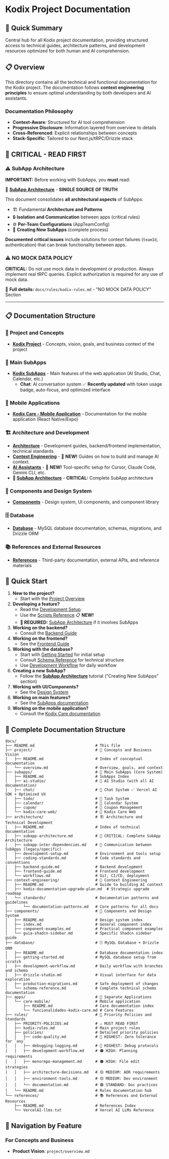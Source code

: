 # Kodix Project Documentation

<!-- AI-METADATA:
category: reference
stack: general
complexity: basic
dependencies: []
-->

<!-- AI-CONTEXT: Documentation Index -->
<!-- AI-PRIORITY: CRITICAL -->

## 🎯 Quick Summary

Central hub for all Kodix project documentation, providing structured access to technical guides, architecture patterns, and development resources optimized for both human and AI comprehension.

## 📋 Overview

This directory contains all the technical and functional documentation for the Kodix project. The documentation follows **context engineering principles** to ensure optimal understanding by both developers and AI assistants.

### Documentation Philosophy

- **Context-Aware**: Structured for AI tool comprehension
- **Progressive Disclosure**: Information layered from overview to details
- **Cross-Referenced**: Explicit relationships between concepts
- **Stack-Specific**: Tailored to our Next.js/tRPC/Drizzle stack

## 🚨 **CRITICAL - READ FIRST**

<!-- AI-PRIORITY: CRITICAL -->

### ⚠️ SubApp Architecture

**IMPORTANT:** Before working with SubApps, you **must** read:

📖 **[SubApp Architecture](./architecture/subapp-architecture.md)** - **SINGLE SOURCE OF TRUTH**

This document consolidates **all architectural aspects** of SubApps:

- 🏗️ Fundamental **Architecture and Patterns**
- 🔒 **Isolation and Communication** between apps (critical rules)
- ⚙️ **Per-Team Configurations** (AppTeamConfig)
- 🚀 **Creating New SubApps** (complete process)

**Documented critical issues** include solutions for context failures (`teamId`, authentication) that can break functionality between apps.

### ⚠️ NO MOCK DATA POLICY

**CRITICAL:** Do not use mock data in development or production. Always implement real tRPC queries. Explicit authorization is required for any use of mock data.

📖 **Full details:** `docs/rules/kodix-rules.md` - "NO MOCK DATA POLICY" Section

---

## 📋 Documentation Structure

<!-- AI-CONTEXT: Navigation Guide -->

### 🏢 Project and Concepts

- **[Kodix Project](./project/)** - Concepts, vision, goals, and business context of the project

### 📱 Main SubApps

- **[Kodix SubApps](./subapps/)** - Main features of the web application (AI Studio, Chat, Calendar, etc.)
  - **Chat**: AI conversation system ✅ **Recently updated** with token usage badge, auto-focus, and optimized interface

### 📲 Mobile Applications

- **[Kodix Care - Mobile Application](./apps/care-mobile/)** - Documentation for the mobile application (React Native/Expo)

### 🏗️ Architecture and Development

- **[Architecture](./architecture/)** - Development guides, backend/frontend implementation, technical standards
- **[Context Engineering](./context-engineering/)** - 🧠 **NEW!** Guides on how to build and manage AI context.
- **[AI Assistants](./ai-assistants/)** - 🤖 **NEW!** Tool-specific setup for Cursor, Claude Code, Gemini CLI, etc.
- **🚨 [SubApp Architecture](./architecture/subapp-architecture.md)** - **CRITICAL:** Complete SubApp architecture

### 🎨 Components and Design System

- **[Components](./components/)** - Design system, UI components, and component library

### 🗄️ Database

- **[Database](./database/)** - MySQL database documentation, schemas, migrations, and Drizzle ORM

### 📚 References and External Resources

- **[References](./references/)** - Third-party documentation, external APIs, and reference materials

## 🚀 Quick Start

<!-- AI-CONTEXT: Task-Based Navigation -->

1. **New to the project?**
   - Start with the [Project Overview](./project/overview.md)
2. **Developing a feature?**
   - Read the [Development Setup](./architecture/development-setup.md)
   - Use the [Scripts Reference](./architecture/scripts-reference.md) 📋 **NEW!**
   - **🚨 REQUIRED:** [SubApp Architecture](./architecture/subapp-architecture.md) if it involves SubApps
3. **Working on the backend?**
   - Consult the [Backend Guide](./architecture/backend-guide.md)
4. **Working on the frontend?**
   - See the [Frontend Guide](./architecture/frontend-guide.md)
5. **Working with the database?**
   - Start with [Getting Started](./database/getting-started.md) for initial setup
   - Consult [Schema Reference](./database/schema-reference.md) for technical structure
   - Use [Development Workflow](./database/development-workflow.md) for daily workflow
6. **Creating a new SubApp?**
   - Follow the **[SubApp Architecture](./architecture/subapp-architecture.md)** tutorial ("Creating New SubApps" section)
7. **Working with UI/Components?**
   - See the [Design System](./components/)
8. **Working on main features?**
   - See the [SubApps documentation](./subapps/)
9. **Working on the mobile application?**
   - Consult the [Kodix Care documentation](./apps/care-mobile/)

## 📁 Complete Documentation Structure

<!-- AI-CONTEXT: Directory Structure -->

```
docs/
├── README.md                           # This file
├── project/                            # 🏢 Concepts and Business Vision
│   ├── README.md                       # Index of conceptual documentation
│   └── overview.md                     # Overview, goals, and context
├── subapps/                            # 📱 Main SubApps (Core System)
│   ├── README.md                       # SubApps Index
│   ├── ai-studio/                      # 🤖 AI Studio (with all AI documentation)
│   ├── chat/                           # 💬 Chat System ✅ Vercel AI SDK + Optimized UX
│   ├── todo/                           # 📝 Task System
│   ├── calendar/                       # 📅 Calendar System
│   ├── cupom/                          # 🎫 Coupon Management
│   └── kodix-care-web/                 # 🏥 Kodix Care Web
├── architecture/                       # 🏗️ Architecture and Technical Development
│   ├── README.md                       # Index of technical documentation
│   ├── subapp-architecture.md          # 🚨 CRITICAL: Complete SubApp Architecture
│   ├── subapp-inter-dependencies.md    # 🔗 Communication between SubApps (legacy/specific)
│   ├── development-setup.md            # Environment and tools setup
│   ├── coding-standards.md             # Code standards and conventions
│   ├── backend-guide.md                # Backend development
│   ├── frontend-guide.md               # Frontend development
│   └── workflows.md                    # Git, CI/CD, deployment
├── context-engineering/                # 🧠 Context Engineering
│   ├── README.md                       # Guide to building AI context
│   ├── kodix-documentation-upgrade-plan.md  # Strategic upgrade roadmap
│   └── standards/                      # Documentation patterns and guidelines
│       └── documentation-patterns.md   # Core patterns for all docs
├── components/                         # 🎨 Components and Design System
│   ├── README.md                       # Design system index
│   ├── index.md                        # General component index
│   ├── component-examples.md           # Practical component examples
│   └── guia-shadcn-sidebar.md          # Specific Shadcn sidebar guide
├── database/                           # 🗄️ MySQL Database + Drizzle ORM
│   ├── README.md                       # Database documentation index
│   ├── getting-started.md              # MySQL database setup from scratch
│   ├── development-workflow.md         # Daily workflow with branches and schema
│   ├── drizzle-studio.md               # Visual interface for data exploration
│   ├── production-migrations.md        # Safe deployment of changes
│   └── schema-reference.md             # Complete technical schema documentation
├── apps/                               # 📲 Separate Applications
│   └── care-mobile/                    # Mobile application
│       ├── README.md                   # Care documentation index
│       └── funcionalidades-kodix-care.md # Care Features
├── rules/                              # 📐 Priority Policies and Standards
│   ├── PRIORITY-POLICIES.md            # ⚠️ MUST READ FIRST
│   ├── kodix-rules.md                  # Main project rules
│   ├── policies/                       # Detailed priority policies
│   │   ├── code-quality.md             # 🔴 HIGHEST: Zero tolerance for `any`
│   │   ├── debugging-logging.md        # 🔴 HIGHEST: Debug protocols
│   │   ├── development-workflow.md     # 🟠 HIGH: Planning requirements
│   │   ├── monorepo-management.md      # 🟠 HIGH: File edit strategies
│   │   ├── architecture-decisions.md   # 🟡 MEDIUM: ADR requirements
│   │   ├── environment-tools.md        # 🟡 MEDIUM: Dev environment
│   │   └── documentation.md            # 🟢 STANDARD: Doc practices
│   └── README.md                       # Rules documentation hub
└── references/                         # 📚 References and External Resources
    ├── README.md                       # References Index
    └── VercelAI-llms.txt               # Vercel AI LLMs Reference
```

## 🎯 Navigation by Feature

<!-- AI-CONTEXT: Feature-Based Index -->

### For Concepts and Business

- **Product Vision**: `project/overview.md`

<!-- AI-RELATED: [architecture/README.md, subapps/README.md, context-engineering/README.md] -->
<!-- DEPENDS-ON: [] -->
<!-- REQUIRED-BY: [all-documentation] -->
<!-- SEE-ALSO: [docs/rules/kodix-rules.md] -->
